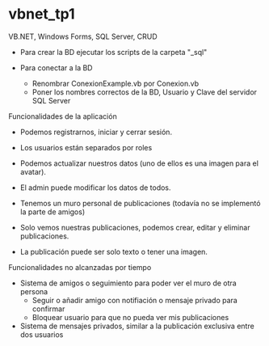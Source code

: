 # vbnet_tp1
VB.NET, Windows Forms, SQL Server, CRUD

- Para crear la BD ejecutar los scripts de la carpeta "_sql"

- Para conectar a la BD
	- Renombrar ConexionExample.vb por Conexion.vb
	- Poner los nombres correctos de la BD, Usuario y Clave del servidor SQL Server

Funcionalidades de la aplicación
- Podemos registrarnos, iniciar y cerrar sesión.
- Los usuarios están separados por roles
- Podemos actualizar nuestros datos (uno de ellos es una imagen para el avatar).
- El admin puede modificar los datos de todos.

- Tenemos un muro personal de publicaciones (todavía no se implementó la parte de amigos)
- Solo vemos nuestras publicaciones, podemos crear, editar y eliminar publicaciones.
- La publicación puede ser solo texto o tener una imagen.

Funcionalidades no alcanzadas por tiempo
- Sistema de amigos o seguimiento para poder ver el muro de otra persona
	- Seguir o añadir amigo con notifiación o mensaje privado para confirmar
	- Bloquear usuario para que no pueda ver mis publicaciones
- Sistema de mensajes privados, similar a la publicación exclusiva entre dos usuarios
